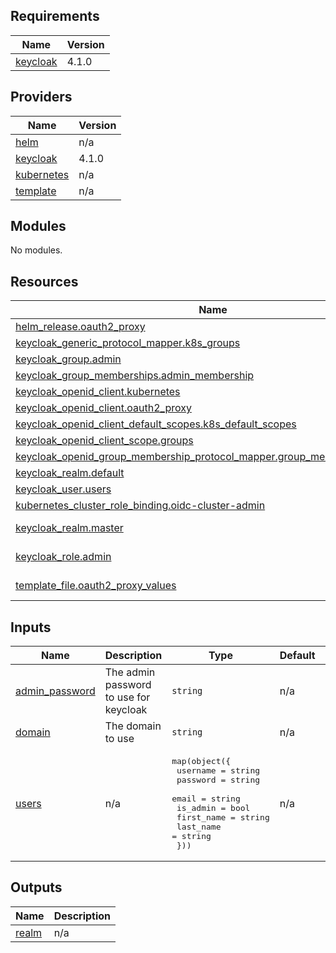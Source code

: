 ## Requirements

| Name | Version |
|------|---------|
| <a name="requirement_keycloak"></a> [keycloak](#requirement\_keycloak) | 4.1.0 |

## Providers

| Name | Version |
|------|---------|
| <a name="provider_helm"></a> [helm](#provider\_helm) | n/a |
| <a name="provider_keycloak"></a> [keycloak](#provider\_keycloak) | 4.1.0 |
| <a name="provider_kubernetes"></a> [kubernetes](#provider\_kubernetes) | n/a |
| <a name="provider_template"></a> [template](#provider\_template) | n/a |

## Modules

No modules.

## Resources

| Name | Type |
|------|------|
| [helm_release.oauth2_proxy](https://registry.terraform.io/providers/hashicorp/helm/latest/docs/resources/release) | resource |
| [keycloak_generic_protocol_mapper.k8s_groups](https://registry.terraform.io/providers/mrparkers/keycloak/4.1.0/docs/resources/generic_protocol_mapper) | resource |
| [keycloak_group.admin](https://registry.terraform.io/providers/mrparkers/keycloak/4.1.0/docs/resources/group) | resource |
| [keycloak_group_memberships.admin_membership](https://registry.terraform.io/providers/mrparkers/keycloak/4.1.0/docs/resources/group_memberships) | resource |
| [keycloak_openid_client.kubernetes](https://registry.terraform.io/providers/mrparkers/keycloak/4.1.0/docs/resources/openid_client) | resource |
| [keycloak_openid_client.oauth2_proxy](https://registry.terraform.io/providers/mrparkers/keycloak/4.1.0/docs/resources/openid_client) | resource |
| [keycloak_openid_client_default_scopes.k8s_default_scopes](https://registry.terraform.io/providers/mrparkers/keycloak/4.1.0/docs/resources/openid_client_default_scopes) | resource |
| [keycloak_openid_client_scope.groups](https://registry.terraform.io/providers/mrparkers/keycloak/4.1.0/docs/resources/openid_client_scope) | resource |
| [keycloak_openid_group_membership_protocol_mapper.group_membership_mapper](https://registry.terraform.io/providers/mrparkers/keycloak/4.1.0/docs/resources/openid_group_membership_protocol_mapper) | resource |
| [keycloak_realm.default](https://registry.terraform.io/providers/mrparkers/keycloak/4.1.0/docs/resources/realm) | resource |
| [keycloak_user.users](https://registry.terraform.io/providers/mrparkers/keycloak/4.1.0/docs/resources/user) | resource |
| [kubernetes_cluster_role_binding.oidc-cluster-admin](https://registry.terraform.io/providers/hashicorp/kubernetes/latest/docs/resources/cluster_role_binding) | resource |
| [keycloak_realm.master](https://registry.terraform.io/providers/mrparkers/keycloak/4.1.0/docs/data-sources/realm) | data source |
| [keycloak_role.admin](https://registry.terraform.io/providers/mrparkers/keycloak/4.1.0/docs/data-sources/role) | data source |
| [template_file.oauth2_proxy_values](https://registry.terraform.io/providers/hashicorp/template/latest/docs/data-sources/file) | data source |

## Inputs

| Name | Description | Type | Default | Required |
|------|-------------|------|---------|:--------:|
| <a name="input_admin_password"></a> [admin\_password](#input\_admin\_password) | The admin password to use for keycloak | `string` | n/a | yes |
| <a name="input_domain"></a> [domain](#input\_domain) | The domain to use | `string` | n/a | yes |
| <a name="input_users"></a> [users](#input\_users) | n/a | <pre>map(object({<br>    username   = string<br>    password   = string<br>    email      = string<br>    is_admin   = bool<br>    first_name = string<br>    last_name  = string<br>  }))</pre> | n/a | yes |

## Outputs

| Name | Description |
|------|-------------|
| <a name="output_realm"></a> [realm](#output\_realm) | n/a |
